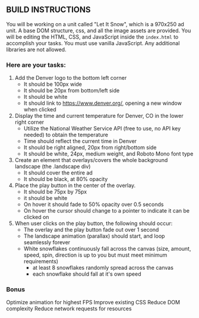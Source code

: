 ## BUILD INSTRUCTIONS
You will be working on a unit called "Let It Snow", which is a 970x250 ad unit. A base DOM structure, css, and all the image assets are provided. You will be editing the HTML, CSS, and JavaScript inside the `index.html` to accomplish your tasks. You must use vanilla JavaScript. Any additional libraries are not allowed.

### Here are your tasks:
1. Add the Denver logo to the bottom left corner
    - It should be 100px wide
    - It should be 20px from bottom/left side
    - It should be white
    - It should link to https://www.denver.org/, opening a new window when clicked
2. Display the time and current temperature for Denver, CO in the lower right corner
    - Utilize the National Weather Service API (free to use, no API key needed) to obtain the temperature
    - Time should reflect the current time in Denver
    - It should be right aligned, 20px from right/bottom side
    - It should be white, 24px, medium weight, and Roboto Mono font type
3. Create an element that overlays/covers the whole background landscape (the .landscape div)
    - It should cover the entire ad
    - It should be black, at 80% opacity
4. Place the play button in the center of the overlay.
    - It should be 75px by 75px
    - it should be white
    - On hover it should fade to 50% opacity over 0.5 seconds
    - On hover the cursor should change to a pointer to indicate it can be clicked on
5. When user clicks on the play button, the following should occur:
    - The overlay and the play button fade out over 1 second
    - The landscape animation (parallax) should start, and loop seamlessly forever
    - White snowflakes continuously fall across the canvas (size, amount, speed, spin, direction is up to you but must meet minimum requirements)
        - at least 8 snowflakes randomly spread across the canvas
        - each snowflake should fall at it's own speed

### Bonus
Optimize animation for highest FPS
Improve existing CSS
Reduce DOM complexity
Reduce network requests for resources
